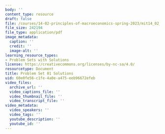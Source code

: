 ```yaml
---
body: ''
content_type: resource
draft: false
file: /courses/14-02-principles-of-macroeconomics-spring-2023/mit14_02_s23_pset1_solutions.pdf
file_size: 242194
file_type: application/pdf
image_metadata:
  caption: ''
  credit: ''
  image-alt: ''
learning_resource_types:
- Problem Sets with Solutions
license: https://creativecommons.org/licenses/by-nc-sa/4.0/
resourcetype: Document
title: Problem Set 01 Solutions
uid: 60e0fe56-c1fe-4a0e-a475-eeb96672efeb
video_files:
  archive_url: ''
  video_captions_file: ''
  video_thumbnail_file: ''
  video_transcript_file: ''
video_metadata:
  video_speakers: ''
  video_tags: ''
  youtube_description: ''
  youtube_id: ''
---
```

